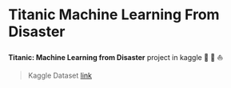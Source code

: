 # Titanic Machine Learning From Disaster

**Titanic: Machine Learning from Disaster** project in kaggle :ship: :speedboat: :boat:

> Kaggle Dataset [link](https://www.kaggle.com/c/titanic/data)


